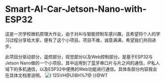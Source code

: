 # Smart-AI-Car-Jetson-Nano-with-ESP32
这是一次学校微机原理大作业，由于对AI与智能控制车感兴趣，且希望将个人的学习过程分享给大家，便有了这个小项目。项目不难，诚意满满，希望我们共同进步。

此项目分驱动部分，遥控部分，视觉部分以及Web控制部分。是基于ESP32与Jetson Nano做的一个小项目。其中运用到了蓝牙串口片与片之间的通信，IP私人域下的多机通信，以及ESP32中便携的Web功能进行通信。具体各部分内容我会在具体文档里说明。
![I 12SVH@U`)BH%7@ }}`@WT](https://github.com/HerryDeng2004/Smart-AI-Car-Jetson-Nano-with-ESP32-/assets/134835469/3215ea22-36e8-4adc-b3be-f7703552720d)

